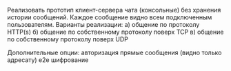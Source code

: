 Реализовать прототип клиент-сервера чата (консольные) без хранения истории
сообщений. Каждое сообщение видно всем подключенным пользователям.
Варианты реализации:
а) общение по протоколу HTTP(s)
б) общение по собственному протоколу поверх TCP
в) общение по собственному протоколу поверх UDP

Дополнительные опции:
авторизация
прямые сообщения (видно только адресату)
e2e шифрование

